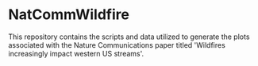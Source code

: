 # NatCommWildfire
This repository contains the scripts and data utilized to generate the plots associated with the Nature Communications paper titled 'Wildfires increasingly impact western US streams'. 

